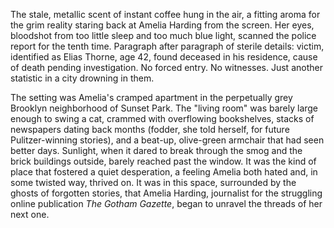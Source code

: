 The stale, metallic scent of instant coffee hung in the air, a fitting aroma for the grim reality staring back at Amelia Harding from the screen. Her eyes, bloodshot from too little sleep and too much blue light, scanned the police report for the tenth time. Paragraph after paragraph of sterile details: victim, identified as Elias Thorne, age 42, found deceased in his residence, cause of death pending investigation. No forced entry. No witnesses. Just another statistic in a city drowning in them.

The setting was Amelia's cramped apartment in the perpetually grey Brooklyn neighborhood of Sunset Park. The "living room" was barely large enough to swing a cat, crammed with overflowing bookshelves, stacks of newspapers dating back months (fodder, she told herself, for future Pulitzer-winning stories), and a beat-up, olive-green armchair that had seen better days. Sunlight, when it dared to break through the smog and the brick buildings outside, barely reached past the window. It was the kind of place that fostered a quiet desperation, a feeling Amelia both hated and, in some twisted way, thrived on. It was in this space, surrounded by the ghosts of forgotten stories, that Amelia Harding, journalist for the struggling online publication *The Gotham Gazette*, began to unravel the threads of her next one.
